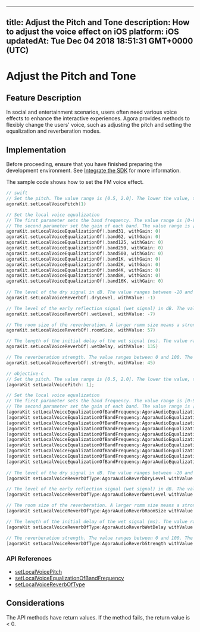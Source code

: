 
---
title: Adjust the Pitch and Tone
description: How to adjust the voice effect on iOS
platform: iOS
updatedAt: Tue Dec 04 2018 18:51:31 GMT+0000 (UTC)
---
# Adjust the Pitch and Tone
## Feature Description 

In social and entertainment scenarios, users often need various voice effects to enhance the interactive experiences. Agora provides methods to flexibly change the users' voice, such as adjusting the pitch and setting the equalization and reverberation modes.

## Implementation
Before proceeding, ensure that you have finished preparing the development environment. See [Integrate the SDK](../../en/Voice/ios_audio.md) for more information.

The sample code shows how to set the FM voice effect.

```swift
// swift
// Set the pitch. The value range is [0.5, 2.0]. The lower the value, the lower the pitch. The default value is 1.0, which is the original pitch.
agoraKit.setLocalVoicePitch(1)

// Set the local voice equalization
// The first parameter sets the band frequency. The value range is [0-9], each value representing the center frequency of the band: [31, 62, 125, 250, 500, 1k, 2k, 4k, 8k, 16k] Hz
// The second parameter set the gain of each band. The value range is [-15,15], in dB, and the default is 0.
agoraKit.setLocalVoiceEqualizationOf(.band31, withGain: 0)
agoraKit.setLocalVoiceEqualizationOf(.band62, withGain: 0)
agoraKit.setLocalVoiceEqualizationOf(.band125, withGain: 0)
agoraKit.setLocalVoiceEqualizationOf(.band250, withGain: 0)
agoraKit.setLocalVoiceEqualizationOf(.band500, withGain: 0)
agoraKit.setLocalVoiceEqualizationOf(.band1K, withGain: 0)
agoraKit.setLocalVoiceEqualizationOf(.band2K, withGain: 0)
agoraKit.setLocalVoiceEqualizationOf(.band4K, withGain: 0)
agoraKit.setLocalVoiceEqualizationOf(.band8K, withGain: 0)
agoraKit.setLocalVoiceEqualizationOf(.band16K, withGain: 0)
    
// The level of the dry signal in dB. The value ranges between -20 and 10.
agoraKit.setLocalVoiceReverbOf(.dryLevel, withValue: -1)

// The level of the early reflection signal (wet signal) in dB. The value ranges between -20 and 10.
agoraKit.setLocalVoiceReverbOf(.wetLevel, withValue: -7)

// The room size of the reverberation. A larger romm size means a stronger reverberation. The value ranges between 0 and 100.
agoraKit.setLocalVoiceReverbOf(.roomSize, withValue: 57)

// The length of the initial delay of the wet signal (ms). The value range between 0 and 200.
agoraKit.setLocalVoiceReverbOf(.wetDelay, withValue: 135)

// The reverberation strength. The value ranges between 0 and 100. The higher the value, the stronger the reverberation.
agoraKit.setLocalVoiceReverbOf(.strength, withValue: 45)
```

```objective-c
// objective-c
// Set the pitch. The value range is [0.5, 2.0]. The lower the value, the lower the pitch. The default value is 1.0, which is the original pitch.
[agoraKit setLocalVoicePitch: 1];

// Set the local voice equalization
// The first parameter sets the band frequency. The value range is [0-9], each value representing the center frequency of the band: [31, 62, 125, 250, 500, 1k, 2k, 4k, 8k, 16k] Hz
// The second parameter set the gain of each band. The value range is [-15,15], in dB, and the default is 0.
[agoraKit setLocalVoiceEqualizationOfBandFrequency:AgoraAudioEqualizationBand31 withGain: 0];
[agoraKit setLocalVoiceEqualizationOfBandFrequency:AgoraAudioEqualizationBand62 withGain: 0];
[agoraKit setLocalVoiceEqualizationOfBandFrequency:AgoraAudioEqualizationBand125 withGain: 0];
[agoraKit setLocalVoiceEqualizationOfBandFrequency:AgoraAudioEqualizationBand250 withGain: 0];
[agoraKit setLocalVoiceEqualizationOfBandFrequency:AgoraAudioEqualizationBand500 withGain: 0];
[agoraKit setLocalVoiceEqualizationOfBandFrequency:AgoraAudioEqualizationBand1K withGain: 0];
[agoraKit setLocalVoiceEqualizationOfBandFrequency:AgoraAudioEqualizationBand2K withGain: 0];
[agoraKit setLocalVoiceEqualizationOfBandFrequency:AgoraAudioEqualizationBand4K withGain: 0];
[agoraKit setLocalVoiceEqualizationOfBandFrequency:AgoraAudioEqualizationBand8K withGain: 0];
[agoraKit setLocalVoiceEqualizationOfBandFrequency:AgoraAudioEqualizationBand16K withGain: 0];
    
// The level of the dry signal in dB. The value ranges between -20 and 10.
[agoraKit setLocalVoiceReverbOfType:AgoraAudioReverbDryLevel withValue: -1];

// The level of the early reflection signal (wet signal) in dB. The value ranges between -20 and 10.
[agoraKit setLocalVoiceReverbOfType:AgoraAudioReverbWetLevel withValue: -7];

// The room size of the reverberation. A larger romm size means a stronger reverberation. The value ranges between 0 and 100.
[agoraKit setLocalVoiceReverbOfType:AgoraAudioReverbRoomSize withValue: 57];

// The length of the initial delay of the wet signal (ms). The value range between 0 and 200.
[agoraKit setLocalVoiceReverbOfType:AgoraAudioReverbWetDelay withValue: 135];

// The reverberation strength. The value ranges between 0 and 100. The higher the value, the stronger the reverberation.
[agoraKit setLocalVoiceReverbOfType:AgoraAudioReverbStrength withValue: 45];
```

### API References

- [setLocalVoicePitch](https://docs.agora.io/en/Voice/API%20Reference/oc/Classes/AgoraRtcEngineKit.html#//api/name/setLocalVoicePitch:)
- [setLocalVoiceEqualizationOfBandFrequency](https://docs.agora.io/en/Voice/API%20Reference/oc/Classes/AgoraRtcEngineKit.html#//api/name/setLocalVoiceEqualizationOfBandFrequency:withGain:)
- [setLocalVoiceReverbOfType](https://docs.agora.io/en/Voice/API%20Reference/oc/Classes/AgoraRtcEngineKit.html#//api/name/setLocalVoiceReverbOfType:withValue:)

## Considerations
The API methods have return values. If the method fails, the return value is < 0.

